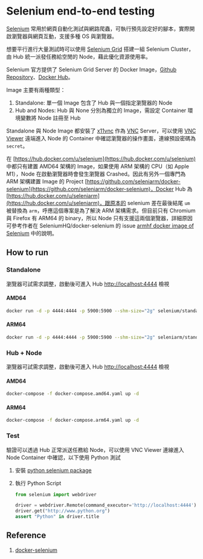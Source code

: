 # Selenium end-to-end testing

[Selenium](https://www.selenium.dev/) 常用於網頁自動化測試與網路爬蟲，可執行預先設定好的腳本，實際開啟瀏覽器與網頁互動，支援多種 OS 與瀏覽器。

想要平行進行大量測試時可以使用 [Selenium Grid](https://www.selenium.dev/documentation/grid/) 搭建一組 Selenium Cluster，由 Hub 統一派發任務給空閒的 Node，藉此優化資源使用率。

Selenium 官方提供了 Selenium Grid Server 的 Docker Image，[Github Repository](https://github.com/SeleniumHQ/docker-selenium)、[Docker Hub](https://hub.docker.com/u/selenium)。

Image 主要有兩種類型：

1. Standalone: 單一個 Image 包含了 Hub 與一個指定瀏覽器的 Node
2. Hub and Nodes: Hub 與 None 分別為獨立的 Image，需設定 Container 環境變數將 Node 註冊至 Hub

Standalone 與 Node Image 都安裝了 [x11vnc](https://github.com/LibVNC/x11vnc) 作為 [VNC](https://zh.wikipedia.org/wiki/VNC) Server，可以使用 [VNC Viewer](https://www.realvnc.com/en/connect/download/viewer/) 遠端進入 Node 的 Container 中確認瀏覽器的操作畫面，連線預設密碼為 ```secret```。

在 [https://hub.docker.com/u/selenium](https://hub.docker.com/u/selenium) 中都只有建置 AMD64 架構的 Image，如果使用 ARM 架構的 CPU（如 Apple M1），Node 在啟動瀏覽器時會發生瀏覽器 Crashed。因此有另外一個專門為 ARM 架構建置 Image 的 Project [https://github.com/seleniarm/docker-selenium](https://github.com/seleniarm/docker-selenium)，Docker Hub 為 [https://hub.docker.com/u/seleniarm](https://hub.docker.com/u/seleniarm)，跟原本的 selenium 差在最後結尾 ```um``` 被替換為 ```arm```，呼應這個專案是為了解決 ARM 架構需求。但目前只有 Chromium 與 Firefox 有 ARM64 的 binary，所以 Node 只有支援這兩個瀏覽器，詳細原因可參考作者在 SeleniumHQ/docker-selenium 的 issue [armhf docker image of Selenium](https://github.com/SeleniumHQ/docker-selenium/issues/1076#issuecomment-1001055386) 中的說明。

## How to run

### Standalone

瀏覽器可試需求調整，啟動後可進入 Hub [http://localhost:4444](http://localhost:4444) 檢視

#### AMD64

```bash
docker run -d -p 4444:4444 -p 5900:5900 --shm-size="2g" selenium/standalone-chrome:4.1.1-20211217
```

#### ARM64

```bash
docker run -d -p 4444:4444 -p 5900:5900 --shm-size="2g" seleniarm/standalone-chromium:4.0.0-20211213
```

### Hub + Node

瀏覽器可試需求調整，啟動後可進入 Hub [http://localhost:4444](http://localhost:4444) 檢視

#### AMD64

```bash
docker-compose -f docker-compose.amd64.yaml up -d
```

#### ARM64

```bash
docker-compose -f docker-compose.arm64.yaml up -d
```

### Test

驗證可以透過 Hub 正常派送任務給 Node，可以使用 VNC Viewer 連線進入 Node Container 中確認，以下使用 Python 測試

1. 安裝 [python selenium package](https://pypi.org/project/selenium/)
2. 執行 Python Script

    ```python
    from selenium import webdriver

    driver = webdriver.Remote(command_executor='http://localhost:4444')
    driver.get("http://www.python.org")
    assert "Python" in driver.title
    ```

## Reference

1. [docker-selenium](https://github.com/SeleniumHQ/docker-selenium)

